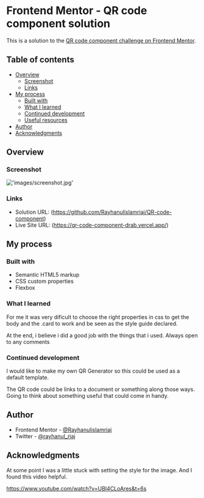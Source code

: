 # Frontend Mentor - QR code component solution

This is a solution to the [QR code component challenge on Frontend Mentor](https://www.frontendmentor.io/challenges/qr-code-component-iux_sIO_H).

## Table of contents

- [Overview](#overview)
  - [Screenshot](#screenshot)
  - [Links](#links)
- [My process](#my-process)
  - [Built with](#built-with)
  - [What I learned](#what-i-learned)
  - [Continued development](#continued-development)
  - [Useful resources](#useful-resources)
- [Author](#author)
- [Acknowledgments](#acknowledgments)

## Overview

### Screenshot

!['images/screenshot.jpg'](.images/screenshot.jpg)

### Links

- Solution URL: (https://github.com/Rayhanulislamriaj/QR-code-component)
- Live Site URL: (https://qr-code-component-drab.vercel.app/)

## My process

### Built with

- Semantic HTML5 markup
- CSS custom properties
- Flexbox

### What I learned

For me it was very dificult to choose the right properties in css to get the body and the .card to work and be seen as the style guide declared.

At the end, i believe i did a good job with the things that i used. Always open to any comments

<link rel="stylesheet" href="style.css">

### Continued development

I would like to make my own QR Generator so this could be used as a default template.

The QR code could be links to a document or something along those ways. Going to think about something useful that could come in handy.

## Author

- Frontend Mentor - [@Rayhanulislamriaj](https://www.frontendmentor.io/profile/Rayhanulislamriaj)
- Twitter - [@rayhanul_riaj](https://twitter.com/rayhanul_riaj)

## Acknowledgments

At some point I was a little stuck with setting the style for the image. And I found this video helpful.

https://www.youtube.com/watch?v=UBI4CLoAres&t=6s

